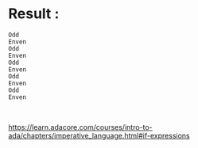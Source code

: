 # Result : 

```
Odd
Enven
Odd
Enven
Odd
Enven
Odd
Enven
Odd
Enven

```

<br>


https://learn.adacore.com/courses/intro-to-ada/chapters/imperative_language.html#if-expressions
